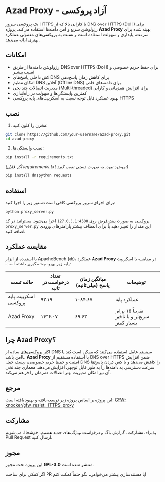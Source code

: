 # Azad Proxy - آزاد پروکسی

یک پروکسی سرور HTTPS با کارایی بالا که از DNS over HTTPS (DoH) برای رزولوشن سریع و امن دامنه‌ها استفاده می‌کند. پروژه **Azad Proxy** بهینه شده برای سرعت، پایداری و سهولت استفاده است و نسبت به پروکسی‌های معمولی عملکرد بهتری ارائه می‌دهد.


## امکانات

* رزولوشن دامنه‌ها از طریق DNS over HTTPS (DoH) برای حفظ حریم خصوصی و امنیت بیشتر
* کش داخلی پاسخ‌های DNS برای کاهش زمان پاسخ‌دهی
* امکان تنظیم DNS آفلاین (Offline DNS) برای دامنه‌های خاص
* مدیریت اتصالات چند نخی (Multi-threaded) برای افزایش همزمانی و کارایی
* کمترین وابستگی‌ها و سهولت در راه‌اندازی
* بهبود عملکرد قابل توجه نسبت به اسکریپت‌های پایه پروکسی HTTPS

## نصب

1. مخزن را کلون کنید:

```bash
git clone https://github.com/your-username/azad-proxy.git
cd azad-proxy
```

2. نصب وابستگی‌ها:
```bash
pip install -r requirements.txt
```

*(اگر فایل requirements.txt موجود نبود، به صورت دستی نصب کنید:)*

```bash
pip install dnspython requests
```

## استفاده

برای اجرای سرور پروکسی کافی است دستور زیر را اجرا کنید:

```bash
python proxy_server.py
```

پروکسی به صورت پیش‌فرض روی `127.0.0.1:4500` اجرا می‌شود. می‌توانید در کد `proxy_server.py` این مقدار را تغییر دهید یا برای انعطاف بیشتر پارامترهای ورودی اضافه کنید.


## مقایسه عملکرد

با استفاده از ابزار ApacheBench (`ab`)، عملکرد **Azad Proxy** در مقایسه با اسکریپت پایه زیر بهبود چشمگیری داشته است:

| حالت تست            | تعداد درخواست در ثانیه | میانگین زمان پاسخ (میلی‌ثانیه) | توضیحات                                        |
| ------------------- | ---------------------- | ------------------------------ | ---------------------------------------------- |
| اسکریپت پایه پروکسی | ۹۲.۱۹                  | ۱۰۸۴.۶۷                        | عملکرد پایه                                    |
| Azad Proxy          | ۱۴۳۶.۰۷                | ۶۹.۶۳                          | تقریباً ۱۵ برابر سریع‌تر و با تأخیر بسیار کمتر |


## چرا Azad Proxy؟

اکثر پروکسی‌های ساده از DNS سیستم عامل استفاده می‌کنند که ممکن است کند یا ناامن باشد. **Azad Proxy** با استفاده مستقیم از DNS over HTTPS ضمن افزایش امنیت و حفظ حریم خصوصی، ریسک جعل DNS را کاهش می‌دهد و با کش کردن پاسخ‌ها سرعت دسترسی به دامنه‌ها را به طور قابل توجهی افزایش می‌دهد. معماری چند نخی آن نیز امکان مدیریت بهتر اتصالات همزمان را فراهم می‌کند.

## مرجع

این پروژه بر اساس پروژه زیر توسعه یافته و بهبود یافته است:
[GFW-knocker/gfw\_resist\_HTTPS\_proxy](https://github.com/GFW-knocker/gfw_resist_HTTPS_proxy)

## مشارکت

پذیرای مشارکت، گزارش باگ و درخواست ویژگی‌های جدید هستیم. خوشحال می‌شویم Pull Request ارسال کنید.

## مجوز

این پروژه تحت مجوز **GPL-3.0** منتشر شده است.

اگر کمکی برای ساخت PR یا مستندسازی بیشتر می‌خواهی، بگو حتماً کمکت کنم!
